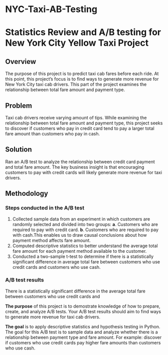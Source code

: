# NYC-Taxi-AB-Testing
# Statistics Review and A/B testing for New York City Yellow Taxi Project 

## Overview
The purpose of this project is to predict taxi cab fares before each ride. At this point, this project’s focus is to find ways to generate more revenue for New York City taxi cab drivers. This part of the project examines the relationship between total fare amount and payment type. 

## Problem 
Taxi cab drivers receive varying amount of tips. While examining the relationship between total fare amount and payment type, this project seeks to discover if customers who pay in credit card tend to pay a larger total fare amount than customers who pay in cash.

## Solution
Ran an A/B test to analyze the relationship between credit card payment and total fare amount. The key business insight is that encouraging customers to pay with credit cards will likely generate more revenue for taxi drivers. 

## Methodology
### Steps conducted in the A/B test
1. Collected sample data from an experiment in which customers are randomly selected and divided into two groups:
    **a**. Customers who are required to pay with credit card.
    **b**. Customers who are required to pay with cash.This enables us to draw causal conclusions about how payment method affects fare amount.
2. Computed descriptive statistics to better understand the average total fare amount for each payment method available to the customer.
3. Conducted a two-sample t-test to determine if there is a statistically significant difference in average total fare between customers who use credit cards and customers who use cash.

### A/B test results
There is a statistically significant difference in the average total fare between customers who use credit cards and

**The purpose** of this project is to demostrate knowledge of how to prepare, create, and analyze A/B tests. Your A/B test results should aim to find ways to generate more revenue for taxi cab drivers.

**The goal** is to apply descriptive statistics and hypothesis testing in Python. The goal for this A/B test is to sample data and analyze whether there is a relationship between payment type and fare amount. For example: discover if customers who use credit cards pay higher fare amounts than customers who use cash.

